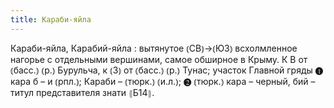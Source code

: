 ```yaml
---
title: Караби-яйла
---
```


Караби-яйла, Карабий-яйла
: вытянутое ⦅СВ⦆→⦅ЮЗ⦆ всхолмленное нагорье с отдельными вершинами, самое обширное в Крыму. К В от ⦅басс.⦆ ⦅р.⦆ Бурульча, к ⦅З⦆ от ⦅басс.⦆ ⦅р.⦆ Тунас; участок Главной гряды ❶ кара б – и ⦅рпл.⦆; Караби – ⦅тюрк.⦆ ⦅и.л.⦆; ❷ ⦅тюрк.⦆ кара – черный, бий – титул представителя знати ⦃Б14⦄.
